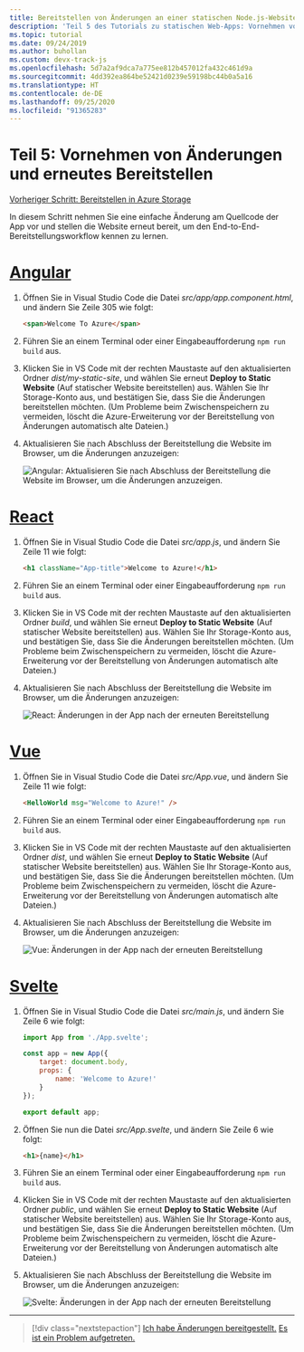 ```yaml
---
title: Bereitstellen von Änderungen an einer statischen Node.js-Website in Visual Studio Code
description: 'Teil 5 des Tutorials zu statischen Web-Apps: Vornehmen von Änderungen und erneutes Bereitstellen'
ms.topic: tutorial
ms.date: 09/24/2019
ms.author: buhollan
ms.custom: devx-track-js
ms.openlocfilehash: 5d7a2af9dca7a775ee812b457012fa432c461d9a
ms.sourcegitcommit: 4dd392ea864be52421d0239e59198bc44b0a5a16
ms.translationtype: HT
ms.contentlocale: de-DE
ms.lasthandoff: 09/25/2020
ms.locfileid: "91365283"
---
```

# <a name="part-5-make-changes-and-redeploy"></a>Teil 5: Vornehmen von Änderungen und erneutes Bereitstellen

[Vorheriger Schritt: Bereitstellen in Azure Storage](tutorial-vscode-static-website-node-04.md)

In diesem Schritt nehmen Sie eine einfache Änderung am Quellcode der App vor und stellen die Website erneut bereit, um den End-to-End-Bereitstellungsworkflow kennen zu lernen.

# <a name="angular"></a>[Angular](#tab/angular)

1. Öffnen Sie in Visual Studio Code die Datei _src/app/app.component.html_, und ändern Sie Zeile 305 wie folgt:

    ```html
    <span>Welcome To Azure</span>
    ```

1. Führen Sie an einem Terminal oder einer Eingabeaufforderung `npm run build` aus.

1. Klicken Sie in VS Code mit der rechten Maustaste auf den aktualisierten Ordner _dist/my-static-site_, und wählen Sie erneut **Deploy to Static Website** (Auf statischer Website bereitstellen) aus. Wählen Sie Ihr Storage-Konto aus, und bestätigen Sie, dass Sie die Änderungen bereitstellen möchten. (Um Probleme beim Zwischenspeichern zu vermeiden, löscht die Azure-Erweiterung vor der Bereitstellung von Änderungen automatisch alte Dateien.)

1. Aktualisieren Sie nach Abschluss der Bereitstellung die Website im Browser, um die Änderungen anzuzeigen:

    ![Angular: Aktualisieren Sie nach Abschluss der Bereitstellung die Website im Browser, um die Änderungen anzuzeigen.](media/static-website/updated-azure-app-angular.png)

# <a name="react"></a>[React](#tab/react)

1. Öffnen Sie in Visual Studio Code die Datei _src/app.js_, und ändern Sie Zeile 11 wie folgt:

    ```html
    <h1 className="App-title">Welcome to Azure!</h1>
    ```

1. Führen Sie an einem Terminal oder einer Eingabeaufforderung `npm run build` aus.

1. Klicken Sie in VS Code mit der rechten Maustaste auf den aktualisierten Ordner _build_, und wählen Sie erneut **Deploy to Static Website** (Auf statischer Website bereitstellen) aus. Wählen Sie Ihr Storage-Konto aus, und bestätigen Sie, dass Sie die Änderungen bereitstellen möchten. (Um Probleme beim Zwischenspeichern zu vermeiden, löscht die Azure-Erweiterung vor der Bereitstellung von Änderungen automatisch alte Dateien.)

1. Aktualisieren Sie nach Abschluss der Bereitstellung die Website im Browser, um die Änderungen anzuzeigen:

    ![React: Änderungen in der App nach der erneuten Bereitstellung](media/static-website/updated-azure-app-react.png)

# <a name="vue"></a>[Vue](#tab/vue)

1. Öffnen Sie in Visual Studio Code die Datei _src/App.vue_, und ändern Sie Zeile 11 wie folgt:

    ```html
    <HelloWorld msg="Welcome to Azure!" />
    ```

1. Führen Sie an einem Terminal oder einer Eingabeaufforderung `npm run build` aus.

1. Klicken Sie in VS Code mit der rechten Maustaste auf den aktualisierten Ordner _dist_, und wählen Sie erneut **Deploy to Static Website** (Auf statischer Website bereitstellen) aus. Wählen Sie Ihr Storage-Konto aus, und bestätigen Sie, dass Sie die Änderungen bereitstellen möchten. (Um Probleme beim Zwischenspeichern zu vermeiden, löscht die Azure-Erweiterung vor der Bereitstellung von Änderungen automatisch alte Dateien.)

1. Aktualisieren Sie nach Abschluss der Bereitstellung die Website im Browser, um die Änderungen anzuzeigen:

    ![Vue: Änderungen in der App nach der erneuten Bereitstellung](media/static-website/updated-azure-app-vue.png)

# <a name="svelte"></a>[Svelte](#tab/svelte)

1. Öffnen Sie in Visual Studio Code die Datei _src/main.js_, und ändern Sie Zeile 6 wie folgt:

    ```js
    import App from './App.svelte';

    const app = new App({
        target: document.body,
        props: {
            name: 'Welcome to Azure!'
        }
    });

    export default app;
    ```

2. Öffnen Sie nun die Datei _src/App.svelte_, und ändern Sie Zeile 6 wie folgt:

    ```html
    <h1>{name}</h1>
    ```

1. Führen Sie an einem Terminal oder einer Eingabeaufforderung `npm run build` aus.

1. Klicken Sie in VS Code mit der rechten Maustaste auf den aktualisierten Ordner _public_, und wählen Sie erneut **Deploy to Static Website** (Auf statischer Website bereitstellen) aus. Wählen Sie Ihr Storage-Konto aus, und bestätigen Sie, dass Sie die Änderungen bereitstellen möchten. (Um Probleme beim Zwischenspeichern zu vermeiden, löscht die Azure-Erweiterung vor der Bereitstellung von Änderungen automatisch alte Dateien.)

1. Aktualisieren Sie nach Abschluss der Bereitstellung die Website im Browser, um die Änderungen anzuzeigen:

    ![Svelte: Änderungen in der App nach der erneuten Bereitstellung](media/static-website/updated-azure-app-svelte.png)

---

> [!div class="nextstepaction"]
> [Ich habe Änderungen bereitgestellt.](tutorial-vscode-static-website-node-06.md) [Es ist ein Problem aufgetreten.](https://www.research.net/r/PWZWZ52?tutorial=node-deployment-staticwebsite&step=code-change)
